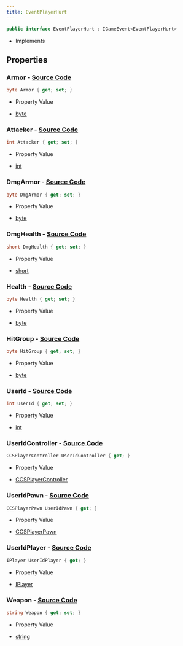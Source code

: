 ```yaml
---
title: EventPlayerHurt
---
```


```csharp
public interface EventPlayerHurt : IGameEvent<EventPlayerHurt>
```

- Implements

## Properties

### **Armor** - [Source Code](https://github.com/swiftly-solution/swiftlys2/blob/main/managed/src/SwiftlyS2.Generated/GameEvents/Interfaces/EventPlayerHurt.cs#L62)

```csharp
byte Armor { get; set; }
```

- Property Value

- [byte](https://learn.microsoft.com/dotnet/api/system.byte)

### **Attacker** - [Source Code](https://github.com/swiftly-solution/swiftlys2/blob/main/managed/src/SwiftlyS2.Generated/GameEvents/Interfaces/EventPlayerHurt.cs#L48)

```csharp
int Attacker { get; set; }
```

- Property Value

- [int](https://learn.microsoft.com/dotnet/api/system.int32)

### **DmgArmor** - [Source Code](https://github.com/swiftly-solution/swiftlys2/blob/main/managed/src/SwiftlyS2.Generated/GameEvents/Interfaces/EventPlayerHurt.cs#L83)

```csharp
byte DmgArmor { get; set; }
```

- Property Value

- [byte](https://learn.microsoft.com/dotnet/api/system.byte)

### **DmgHealth** - [Source Code](https://github.com/swiftly-solution/swiftlys2/blob/main/managed/src/SwiftlyS2.Generated/GameEvents/Interfaces/EventPlayerHurt.cs#L76)

```csharp
short DmgHealth { get; set; }
```

- Property Value

- [short](https://learn.microsoft.com/dotnet/api/system.int16)

### **Health** - [Source Code](https://github.com/swiftly-solution/swiftlys2/blob/main/managed/src/SwiftlyS2.Generated/GameEvents/Interfaces/EventPlayerHurt.cs#L55)

```csharp
byte Health { get; set; }
```

- Property Value

- [byte](https://learn.microsoft.com/dotnet/api/system.byte)

### **HitGroup** - [Source Code](https://github.com/swiftly-solution/swiftlys2/blob/main/managed/src/SwiftlyS2.Generated/GameEvents/Interfaces/EventPlayerHurt.cs#L90)

```csharp
byte HitGroup { get; set; }
```

- Property Value

- [byte](https://learn.microsoft.com/dotnet/api/system.byte)

### **UserId** - [Source Code](https://github.com/swiftly-solution/swiftlys2/blob/main/managed/src/SwiftlyS2.Generated/GameEvents/Interfaces/EventPlayerHurt.cs#L41)

```csharp
int UserId { get; set; }
```

- Property Value

- [int](https://learn.microsoft.com/dotnet/api/system.int32)

### **UserIdController** - [Source Code](https://github.com/swiftly-solution/swiftlys2/blob/main/managed/src/SwiftlyS2.Generated/GameEvents/Interfaces/EventPlayerHurt.cs#L23)

```csharp
CCSPlayerController UserIdController { get; }
```

- Property Value

- [CCSPlayerController](/docs/api/shared/schemadefinitions/ccsplayercontroller)

### **UserIdPawn** - [Source Code](https://github.com/swiftly-solution/swiftlys2/blob/main/managed/src/SwiftlyS2.Generated/GameEvents/Interfaces/EventPlayerHurt.cs#L30)

```csharp
CCSPlayerPawn UserIdPawn { get; }
```

- Property Value

- [CCSPlayerPawn](/docs/api/shared/schemadefinitions/ccsplayerpawn)

### **UserIdPlayer** - [Source Code](https://github.com/swiftly-solution/swiftlys2/blob/main/managed/src/SwiftlyS2.Generated/GameEvents/Interfaces/EventPlayerHurt.cs#L34)

```csharp
IPlayer UserIdPlayer { get; }
```

- Property Value

- [IPlayer](/docs/api/shared/players/iplayer)

### **Weapon** - [Source Code](https://github.com/swiftly-solution/swiftlys2/blob/main/managed/src/SwiftlyS2.Generated/GameEvents/Interfaces/EventPlayerHurt.cs#L69)

```csharp
string Weapon { get; set; }
```

- Property Value

- [string](https://learn.microsoft.com/dotnet/api/system.string)


